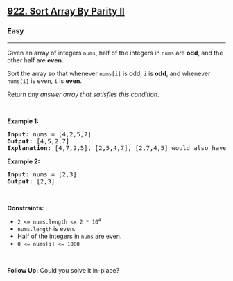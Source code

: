 <h2><a href="https://leetcode.com/problems/sort-array-by-parity-ii/">922. Sort Array By Parity II</a></h2><h3>Easy</h3><hr><div style="user-select: auto;"><p style="user-select: auto;">Given an array of integers <code style="user-select: auto;">nums</code>, half of the integers in <code style="user-select: auto;">nums</code> are <strong style="user-select: auto;">odd</strong>, and the other half are <strong style="user-select: auto;">even</strong>.</p>

<p style="user-select: auto;">Sort the array so that whenever <code style="user-select: auto;">nums[i]</code> is odd, <code style="user-select: auto;">i</code> is <strong style="user-select: auto;">odd</strong>, and whenever <code style="user-select: auto;">nums[i]</code> is even, <code style="user-select: auto;">i</code> is <strong style="user-select: auto;">even</strong>.</p>

<p style="user-select: auto;">Return <em style="user-select: auto;">any answer array that satisfies this condition</em>.</p>

<p style="user-select: auto;">&nbsp;</p>
<p style="user-select: auto;"><strong style="user-select: auto;">Example 1:</strong></p>

<pre style="user-select: auto;"><strong style="user-select: auto;">Input:</strong> nums = [4,2,5,7]
<strong style="user-select: auto;">Output:</strong> [4,5,2,7]
<strong style="user-select: auto;">Explanation:</strong> [4,7,2,5], [2,5,4,7], [2,7,4,5] would also have been accepted.
</pre>

<p style="user-select: auto;"><strong style="user-select: auto;">Example 2:</strong></p>

<pre style="user-select: auto;"><strong style="user-select: auto;">Input:</strong> nums = [2,3]
<strong style="user-select: auto;">Output:</strong> [2,3]
</pre>

<p style="user-select: auto;">&nbsp;</p>
<p style="user-select: auto;"><strong style="user-select: auto;">Constraints:</strong></p>

<ul style="user-select: auto;">
	<li style="user-select: auto;"><code style="user-select: auto;">2 &lt;= nums.length &lt;= 2 * 10<sup style="user-select: auto;">4</sup></code></li>
	<li style="user-select: auto;"><code style="user-select: auto;">nums.length</code> is even.</li>
	<li style="user-select: auto;">Half of the integers in <code style="user-select: auto;">nums</code> are even.</li>
	<li style="user-select: auto;"><code style="user-select: auto;">0 &lt;= nums[i] &lt;= 1000</code></li>
</ul>

<p style="user-select: auto;">&nbsp;</p>
<p style="user-select: auto;"><strong style="user-select: auto;">Follow Up:</strong> Could you solve it in-place?</p>
</div>